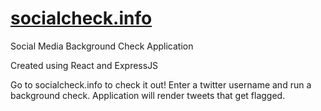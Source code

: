 # [socialcheck.info](socialcheck.info)
Social Media Background Check Application

Created using React and ExpressJS

Go to socialcheck.info to check it out!
Enter a twitter username and run a background check.
Application will render tweets that get flagged.
